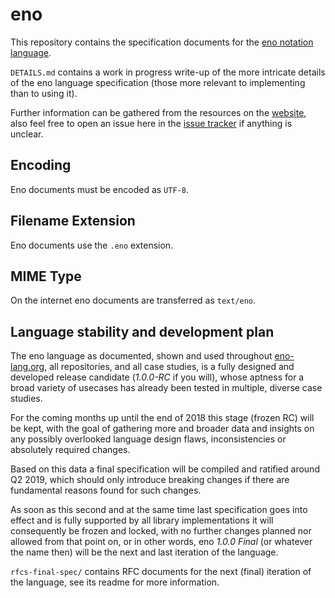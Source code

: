 # eno

This repository contains the specification documents for the [eno notation
language](https://eno-lang.org).

`DETAILS.md` contains a work in progress write-up of the more intricate details
of the eno language specification (those more relevant to implementing than to using it).

Further information can be gathered from the resources on the [website](https://eno-lang.org),
also feel free to open an issue here in the [issue tracker](https://github.com/eno-lang/eno/issues) if anything is unclear.

## Encoding

Eno documents must be encoded as `UTF-8`.

## Filename Extension

Eno documents use the `.eno` extension.

## MIME Type

On the internet eno documents are transferred as `text/eno`.

## Language stability and development plan

The eno language as documented, shown and used throughout [eno-lang.org](https://eno-lang.org), all repositories, and all case studies,
is a fully designed and developed release candidate (*1.0.0-RC* if you will), whose aptness for a
broad variety of usecases has already been tested in multiple, diverse case studies.

For the coming months up until the end of 2018 this stage (frozen RC) will be
kept, with the goal of gathering more and broader data and insights on any
possibly overlooked language design flaws, inconsistencies or absolutely
required changes.

Based on this data a final specification will be compiled and ratified around Q2
2019, which should only introduce breaking changes if there are fundamental
reasons found for such changes.

As soon as this second and at the same time last specification goes into effect
and is fully supported by all library implementations it will consequently be
frozen and locked, with no further changes planned nor allowed from that point
on, or in other words, eno *1.0.0 Final* (or whatever the name then) will be the next and last iteration
of the language.

`rfcs-final-spec/` contains RFC documents for the next (final) iteration of the language, see its readme for more information.
